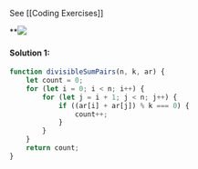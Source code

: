 See [[Coding Exercises]]

**![](https://lh4.googleusercontent.com/PQqcgk4oaMtxv_gw6tpiIiyS6u-MYa8pY6uYZqoZLtW3Tjjqhvgm06ZX3hJZRWydAtkIIlbed4GIM5KudYhIx_6BRHDfvCnKwxe1d9ZqxF8tBhrgyu_k5_f_soPjZOJB1hmMZjmYvtIs2TdqlKuD_Zo)

#### Solution 1:
```js
function divisibleSumPairs(n, k, ar) {
	let count = 0;
	for (let i = 0; i < n; i++) {
		for (let j = i + 1; j < n; j++) {
			if ((ar[i] + ar[j]) % k === 0) {
		        count++;
		    }
	    }
	}
	return count;
}
```